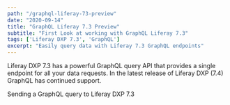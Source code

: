 ```yaml
---
path: "/graphql-liferay-73-preview"
date: "2020-09-14"
title: "GraphQL Liferay 7.3 Preview" 
subtitle: "First Look at working with GraphQL Liferay 7.3"
tags: ['Liferay DXP 7.3', 'GraphQL']
excerpt: "Easily query data with Liferay 7.3 GraphQL endpoints" 
---
```


Liferay DXP 7.3 has a powerful GraphQL query API that provides a single endpoint for all your data requests. In the latest release of Liferay DXP (7.4) GraphQL has continued support.

Sending a GraphQL query to Liferay DXP 7.3 